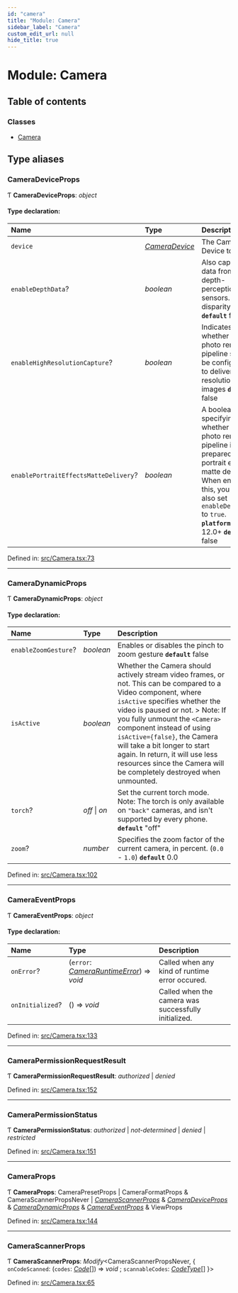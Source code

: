 ```yaml
---
id: "camera"
title: "Module: Camera"
sidebar_label: "Camera"
custom_edit_url: null
hide_title: true
---
```


# Module: Camera

## Table of contents

### Classes

- [Camera](../classes/camera.camera-1.md)

## Type aliases

### CameraDeviceProps

Ƭ **CameraDeviceProps**: *object*

#### Type declaration:

Name | Type | Description |
:------ | :------ | :------ |
`device` | [*CameraDevice*](cameradevice.md#cameradevice) | The Camera Device to use   |
`enableDepthData`? | *boolean* | Also captures data from depth-perception sensors. (e.g. disparity maps)  **`default`** false  |
`enableHighResolutionCapture`? | *boolean* | Indicates whether the photo render pipeline should be configured to deliver high resolution still images  **`default`** false  |
`enablePortraitEffectsMatteDelivery`? | *boolean* | A boolean specifying whether the photo render pipeline is prepared for portrait effects matte delivery.  When enabling this, you must also set `enableDepthData` to `true`.   **`platform`** iOS 12.0+  **`default`** false  |

Defined in: [src/Camera.tsx:73](https://github.com/cuvent/react-native-vision-camera/blob/daa3c48/src/Camera.tsx#L73)

___

### CameraDynamicProps

Ƭ **CameraDynamicProps**: *object*

#### Type declaration:

Name | Type | Description |
:------ | :------ | :------ |
`enableZoomGesture`? | *boolean* | Enables or disables the pinch to zoom gesture  **`default`** false  |
`isActive` | *boolean* | Whether the Camera should actively stream video frames, or not.  This can be compared to a Video component, where `isActive` specifies whether the video is paused or not.  > Note: If you fully unmount the `<Camera>` component instead of using `isActive={false}`, the Camera will take a bit longer to start again. In return, it will use less resources since the Camera will be completely destroyed when unmounted.    |
`torch`? | *off* \| *on* | Set the current torch mode.  Note: The torch is only available on `"back"` cameras, and isn't supported by every phone.   **`default`** "off"  |
`zoom`? | *number* | Specifies the zoom factor of the current camera, in percent. (`0.0` - `1.0`)  **`default`** 0.0  |

Defined in: [src/Camera.tsx:102](https://github.com/cuvent/react-native-vision-camera/blob/daa3c48/src/Camera.tsx#L102)

___

### CameraEventProps

Ƭ **CameraEventProps**: *object*

#### Type declaration:

Name | Type | Description |
:------ | :------ | :------ |
`onError`? | (`error`: [*CameraRuntimeError*](../classes/cameraerror.cameraruntimeerror.md)) => *void* | Called when any kind of runtime error occured.   |
`onInitialized`? | () => *void* | Called when the camera was successfully initialized.   |

Defined in: [src/Camera.tsx:133](https://github.com/cuvent/react-native-vision-camera/blob/daa3c48/src/Camera.tsx#L133)

___

### CameraPermissionRequestResult

Ƭ **CameraPermissionRequestResult**: *authorized* \| *denied*

Defined in: [src/Camera.tsx:152](https://github.com/cuvent/react-native-vision-camera/blob/daa3c48/src/Camera.tsx#L152)

___

### CameraPermissionStatus

Ƭ **CameraPermissionStatus**: *authorized* \| *not-determined* \| *denied* \| *restricted*

Defined in: [src/Camera.tsx:151](https://github.com/cuvent/react-native-vision-camera/blob/daa3c48/src/Camera.tsx#L151)

___

### CameraProps

Ƭ **CameraProps**: CameraPresetProps \| CameraFormatProps & CameraScannerPropsNever \| [*CameraScannerProps*](camera.md#camerascannerprops) & [*CameraDeviceProps*](camera.md#cameradeviceprops) & [*CameraDynamicProps*](camera.md#cameradynamicprops) & [*CameraEventProps*](camera.md#cameraeventprops) & ViewProps

Defined in: [src/Camera.tsx:144](https://github.com/cuvent/react-native-vision-camera/blob/daa3c48/src/Camera.tsx#L144)

___

### CameraScannerProps

Ƭ **CameraScannerProps**: *Modify*<CameraScannerPropsNever, { `onCodeScanned`: (`codes`: [*Code*](code.md#code)[]) => *void* ; `scannableCodes`: [*CodeType*](code.md#codetype)[]  }\>

Defined in: [src/Camera.tsx:65](https://github.com/cuvent/react-native-vision-camera/blob/daa3c48/src/Camera.tsx#L65)
